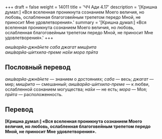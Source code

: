 +++
draft = false
weight = 14011
title = 'ЧЧ Ади 4.17'
description = '[Кришна думал:] «Вся вселенная проникнута сознанием Моего величия, но любовь, ослабленная благоговейным трепетом передо Мной, не приносит Мне удовлетворения».'
summary = '[Кришна думал:] «Вся вселенная проникнута сознанием Моего величия, но любовь, ослабленная благоговейным трепетом передо Мной, не приносит Мне удовлетворения».'
+++

_аиш́варйа-джн̃а̄нете саба джагат миш́рита  
аиш́варйа-ш́итхила-преме на̄хи мора прӣта_

## Пословный перевод

_аиш́варйа_\-_джн̃а̄нете_ — знанием о достояниях; _саба_ — весь; _джагат_ — мир; _миш́рита_ — смешанный; _аиш́варйа_\-_ш́итхила_\-_преме_ — к любви, ослабленной сознанием могущества; _на̄хи_ — не есть; _мора_ — Моя; _прӣта_ — расположенность.

## Перевод

**\[Кришна думал:\] «Вся вселенная проникнута сознанием Моего величия, но любовь, ослабленная благоговейным трепетом передо Мной, не приносит Мне удовлетворения».**
